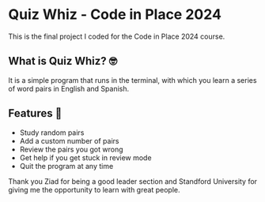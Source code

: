 # Quiz Whiz - Code in Place 2024

This is the final project I coded for the Code in Place 2024 course.

## What is Quiz Whiz? 🤓

It is a simple program that runs in the terminal, with which you learn a series of word pairs in English and Spanish.

## Features 🧰

- Study random pairs
- Add a custom number of pairs
- Review the pairs you got wrong
- Get help if you get stuck in review mode
- Quit the program at any time

Thank you Ziad for being a good leader section and Standford University for giving me the opportunity to learn with great people.
